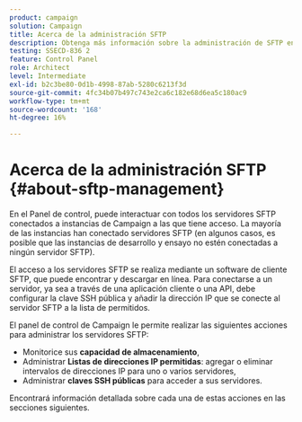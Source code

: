 ```yaml
---
product: campaign
solution: Campaign
title: Acerca de la administración SFTP
description: Obtenga más información sobre la administración de SFTP en el Panel de control de Campaign
testing: SSECD-836 2
feature: Control Panel
role: Architect
level: Intermediate
exl-id: b2c3be80-0d1b-4998-87ab-5280c6213f3d
source-git-commit: 4fc34b07b497c743e2ca6c182e68d6ea5c180ac9
workflow-type: tm+mt
source-wordcount: '168'
ht-degree: 16%

---
```


# Acerca de la administración SFTP {#about-sftp-management}

En el Panel de control, puede interactuar con todos los servidores SFTP conectados a instancias de Campaign a las que tiene acceso. La mayoría de las instancias han conectado servidores SFTP (en algunos casos, es posible que las instancias de desarrollo y ensayo no estén conectadas a ningún servidor SFTP).

El acceso a los servidores SFTP se realiza mediante un software de cliente SFTP, que puede encontrar y descargar en línea. Para conectarse a un servidor, ya sea a través de una aplicación cliente o una API, debe configurar la clave SSH pública y añadir la dirección IP que se conecte al servidor SFTP a la lista de permitidos.

El panel de control de Campaign le permite realizar las siguientes acciones para administrar los servidores SFTP:

* Monitorice sus **capacidad de almacenamiento**,
* Administrar **Listas de direcciones IP permitidas**: agregar o eliminar intervalos de direcciones IP para uno o varios servidores,
* Administrar **claves SSH públicas** para acceder a sus servidores.

Encontrará información detallada sobre cada una de estas acciones en las secciones siguientes.
